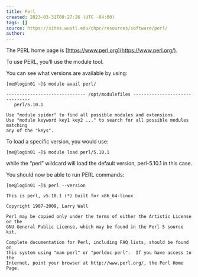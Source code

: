```yaml
---
title: Perl
created: 2023-03-31T09:27:26 (UTC -04:00)
tags: []
source: https://sites.wustl.edu/chpc/resources/software/perl/
author:
---
```


The PERL home page is [https://www.perl.org](https://www.perl.org/).

To use PERL, you’ll use the module tool.

You can see what versions are available by using:

```
[me@login01 ~]$ module avail perl/

------------------------------ /opt/modulefiles -------------------------------
   perl/5.10.1

Use "module spider" to find all possible modules and extensions.
Use "module keyword key1 key2 ..." to search for all possible modules matching
any of the "keys".
```

To load a specific version, you would use:

```
[me@login01 ~]$ module load perl/5.10.1
```

while the “perl” wildcard will load the default version, perl-5.10.1 in this case.

You should now be able to run PERL commands:

```
[me@login01 ~]$ perl --version

This is perl, v5.10.1 (*) built for x86_64-linux

Copyright 1987-2009, Larry Wall

Perl may be copied only under the terms of either the Artistic License or the
GNU General Public License, which may be found in the Perl 5 source kit.

Complete documentation for Perl, including FAQ lists, should be found on
this system using "man perl" or "perldoc perl".  If you have access to the
Internet, point your browser at http://www.perl.org/, the Perl Home Page.
```
